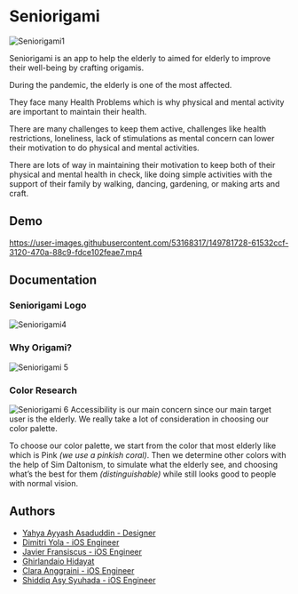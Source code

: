 
# Seniorigami

![Seniorigami1](https://user-images.githubusercontent.com/53168317/149781104-7b84ba20-4d10-42d4-926e-09bf7a7c6523.png)

Seniorigami is an app to help the elderly to aimed for elderly to improve their well-being by crafting origamis.

During the pandemic, the elderly is one of the most affected. 

They face many Health Problems which is why physical and mental activity are important to maintain their health. 

There are many challenges to keep them active, challenges like health restrictions, loneliness, lack of stimulations as mental concern can lower their motivation to do physical and mental activities. 

There are lots of way in maintaining their motivation to keep both of their physical and mental health in check, like doing simple activities with the support of their family by walking, dancing, gardening, or making arts and craft.

## Demo

https://user-images.githubusercontent.com/53168317/149781728-61532ccf-3120-470a-88c9-fdce102feae7.mp4

## Documentation
### Seniorigami Logo
![Seniorigami4](https://user-images.githubusercontent.com/53168317/149781281-95432c29-912b-4b2c-9018-18b84c7f7f6f.png)

### Why Origami?
![Seniorigami 5](https://user-images.githubusercontent.com/53168317/149781263-b367edcd-eee7-4ce5-b503-01093c0f354b.png)

### Color Research
![Seniorigami 6](https://user-images.githubusercontent.com/53168317/149781244-7868edf9-24d9-4826-bc14-1ebf721a397d.png)
Accessibility is our main concern since our main target user is the elderly. We really take a lot of consideration in choosing our color palette. 

To choose our color palette, we start from the color that most elderly like which is Pink *(we use a pinkish coral)*. Then we determine other colors with the help of Sim Daltonism, to simulate what the elderly see, and choosing what’s the best for them *(distinguishable)* while still looks good to people with normal vision.

## Authors
- [Yahya Ayyash Asaduddin - Designer](https://www.linkedin.com/in/yahyayyasha/)
- [Dimitri Yola - iOS Engineer](https://www.linkedin.com/in/dimitriyola/)
- [Javier Fransiscus - iOS Engineer](https://www.linkedin.com/in/javier-fransiscus/)
- [Ghirlandaio Hidayat](https://www.linkedin.com/in/ghirlandaio-koe/)
- [Clara Anggraini - iOS Engineer](https://www.linkedin.com/in/clara-anggraini/)
- [Shiddiq Asy Syuhada - iOS Engineer](https://www.linkedin.com/in/shiddiq-asy-syuhada-728329178/)


